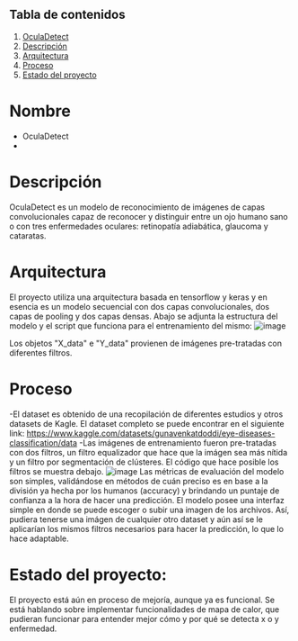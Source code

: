 ## Tabla de contenidos

1. [OculaDetect](#Nombre)
2. [Descripción](#descripción)
3. [Arquitectura](#Arquitectura)
4. [Proceso](#Proceso)
5. [Estado del proyecto](#EstadoDelProyecto)

# Nombre
* OculaDetect
* 
# Descripción
OculaDetect es un modelo de reconocimiento de imágenes de capas convolucionales capaz de reconocer y distinguir entre un ojo humano sano o con tres enfermedades oculares: retinopatía adiabática, glaucoma y cataratas. 

# Arquitectura

El proyecto utiliza una arquitectura basada en tensorflow y keras y en esencia es un modelo secuencial con dos capas convolucionales, dos capas de pooling y dos capas densas. Abajo se adjunta la estructura del modelo y el script que funciona para el entrenamiento del mismo:
![image](https://github.com/user-attachments/assets/39f89f24-6436-40c9-8e09-9c2c349ca638)

Los objetos "X_data" e "Y_data" provienen de imágenes pre-tratadas con diferentes filtros. 

# Proceso

-El dataset es obtenido de una recopilación de diferentes estudios y otros datasets de Kagle. El dataset completo se puede encontrar en el siguiente link: https://www.kaggle.com/datasets/gunavenkatdoddi/eye-diseases-classification/data
-Las imágenes de entrenamiento fueron pre-tratadas con dos filtros, un filtro equalizador que hace que la imágen sea más nítida y un filtro por segmentación de clústeres. El código que hace posible los filtros se muestra debajo.
![image](https://github.com/user-attachments/assets/6594cc73-9064-4e4b-b703-6409e67f55f1)
Las métricas de evaluación del modelo son simples, validándose en métodos de cuán preciso es en base a la división ya hecha por los humanos (accuracy) y brindando un puntaje de confianza a la hora de hacer una predicción. 
El modelo posee una interfaz simple en donde se puede escoger o subir una imagen de los archivos. Así, pudiera tenerse una imágen de cualquier otro dataset y aún así se le aplicarían los mismos filtros necesarios para hacer la predicción, lo que lo hace adaptable. 

# Estado del proyecto:
El proyecto está aún en proceso de mejoría, aunque ya es funcional. Se está hablando sobre implementar funcionalidades de mapa de calor, que pudieran funcionar para entender mejor cómo y por qué se detecta x o y enfermedad. 
